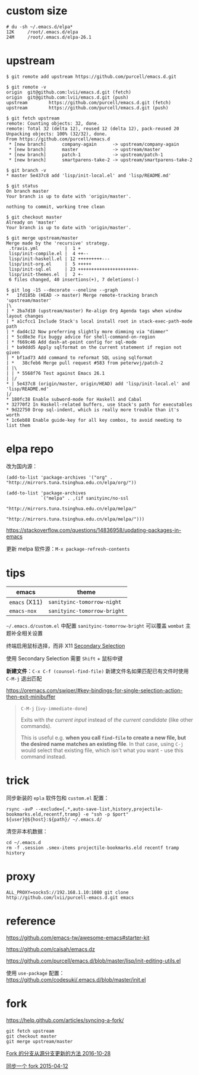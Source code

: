 
# custom size

    # du -sh ~/.emacs.d/elpa*
    12K     /root/.emacs.d/elpa
    24M     /root/.emacs.d/elpa-26.1

# upstream

    $ git remote add upstream https://github.com/purcell/emacs.d.git

    $ git remote -v
    origin  git@github.com:lvii/emacs.d.git (fetch)
    origin  git@github.com:lvii/emacs.d.git (push)
    upstream        https://github.com/purcell/emacs.d.git (fetch)
    upstream        https://github.com/purcell/emacs.d.git (push)

    $ git fetch upstream
    remote: Counting objects: 32, done.
    remote: Total 32 (delta 12), reused 12 (delta 12), pack-reused 20
    Unpacking objects: 100% (32/32), done.
    From https://github.com/purcell/emacs.d
     * [new branch]      company-again      -> upstream/company-again
     * [new branch]      master             -> upstream/master
     * [new branch]      patch-1            -> upstream/patch-1
     * [new branch]      smartparens-take-2 -> upstream/smartparens-take-2

    $ git branch -v
    * master 5e437c8 add 'lisp/init-local.el' and 'lisp/README.md'

    $ git status
    On branch master
    Your branch is up to date with 'origin/master'.

    nothing to commit, working tree clean

    $ git checkout master
    Already on 'master'
    Your branch is up to date with 'origin/master'.

    $ git merge upstream/master
    Merge made by the 'recursive' strategy.
     .travis.yml          |  1 +
     lisp/init-compile.el |  4 ++--
     lisp/init-haskell.el | 12 +++++++++---
     lisp/init-org.el     |  5 +++++
     lisp/init-sql.el     | 23 ++++++++++++++++++++++-
     lisp/init-themes.el  |  2 +-
     6 files changed, 40 insertions(+), 7 deletions(-)

    $ git log -15 --decorate --oneline --graph
    *   1fd185b (HEAD -> master) Merge remote-tracking branch 'upstream/master'
    |\
    | * 2ba7d10 (upstream/master) Re-align Org Agenda tags when window layout changes
    | * a1cfcc1 Include Stack's local install root in stack-exec-path-mode path
    | * dad4c12 Now preferring slightly more dimming via "dimmer"
    | * 5cd8e3e Fix buggy advice for shell-command-on-region
    | * f669c46 Add dash-at-point config for sql-mode
    | * ba9ddd5 Apply sqlformat on the current statement if region not given
    | * bf1ad73 Add command to reformat SQL using sqlformat
    | *   38cfeb6 Merge pull request #583 from peterwvj/patch-2
    | |\
    | | * 5568f76 Test against Emacs 26.1
    | |/
    * | 5e437c8 (origin/master, origin/HEAD) add 'lisp/init-local.el' and 'lisp/README.md'
    |/
    * 180fc38 Enable subword-mode for Haskell and Cabal
    * 32770f2 In Haskell-related buffers, use Stack's path for executables
    * 9d22750 Drop sql-indent, which is really more trouble than it's worth
    * 1c6eb88 Enable guide-key for all key combos, to avoid needing to list them

# elpa repo

改为国内源：

    (add-to-list 'package-archives '("org" . "http://mirrors.tuna.tsinghua.edu.cn/elpa/org/"))

    (add-to-list 'package-archives
                 `("melpa" . ,(if sanityinc/no-ssl
                                  "http://mirrors.tuna.tsinghua.edu.cn/elpa/melpa/"
                                "http://mirrors.tuna.tsinghua.edu.cn/elpa/melpa/")))

https://stackoverflow.com/questions/14836958/updating-packages-in-emacs

更新 melpa 软件源：`M-x package-refresh-contents`

# tips

emacs | theme
----- | -----
`emacs` (X11) | `sanityinc-tomorrow-night`
`emacs-nox` | `sanityinc-tomorrow-bright`

`~/.emacs.d/custom.el` 中配置 `sanityinc-tomorrow-bright` 可以覆盖 `wombat` 主题补全相关设置

终端启用鼠标选择，而非 X11 [Secondary Selection](http://www.cs.man.ac.uk/~chl/secondary-selection.html)

使用 Secondary Selection 需要 `Shift` + 鼠标中键

**新建文件**：`C-x C-f (counsel-find-file)` 新建文件名如果匹配已有文件时使用 `C-M-j` 退出匹配

https://oremacs.com/swiper/#key-bindings-for-single-selection-action-then-exit-minibuffer

> `C-M-j` (`ivy-immediate-done`)
>
> Exits with _the current input_ instead of _the current candidate_ (like other commands).
>
> This is useful e.g. **when you call `find-file` to create a new file, but the desired name matches an existing file**. In that case, using `C-j` would select that existing file, which isn't what you want - use this command instead.

# trick

同步新装的 `epla` 软件包和 `custom.el` 配置：

    rsync -avP --exclude={.*,auto-save-list,history,projectile-bookmarks.eld,recentf,tramp} -e "ssh -p $port" ${user}@${host}:${path}/ ~/.emacs.d/

清空非本机数据：

    cd ~/.emacs.d
    rm -f .session .smex-items projectile-bookmarks.eld recentf tramp history

# proxy

    ALL_PROXY=socks5://192.168.1.10:1080 git clone http://github.com/lvii/purcell-emacs.d.git emacs

# reference

https://github.com/emacs-tw/awesome-emacs#starter-kit

https://github.com/caisah/emacs.dz

https://github.com/purcell/emacs.d/blob/master/lisp/init-editing-utils.el

使用 `use-package` 配置：https://github.com/codesuki/.emacs.d/blob/master/init.el

# fork

https://help.github.com/articles/syncing-a-fork/

    git fetch upstream
    git checkout master
    git merge upstream/master

[Fork 的分支从源分支更新的方法 2016-10-28](https://github.com/BearRan/CRAnimation/wiki/Fork的分支从源分支更新的方法)

[同步一个 fork 2015-04-12](https://gaohaoyang.github.io/2015/04/12/Syncing-a-fork/)

